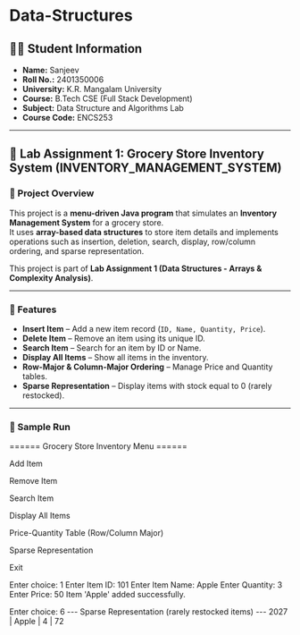 # Data-Structures

## 🧑‍🎓 Student Information
- **Name:** Sanjeev
- **Roll No.:** 2401350006 
- **University:** K.R. Mangalam University  
- **Course:** B.Tech CSE (Full Stack Development)  
- **Subject:** Data Structure and Algorithms Lab  
- **Course Code:** ENCS253  

---

## 📌 Lab Assignment 1: Grocery Store Inventory System (INVENTORY_MANAGEMENT_SYSTEM)

### 🔹 Project Overview
This project is a **menu-driven Java program** that simulates an **Inventory Management System** for a grocery store.  
It uses **array-based data structures** to store item details and implements operations such as insertion, deletion, search, display, row/column ordering, and sparse representation.  

This project is part of **Lab Assignment 1 (Data Structures - Arrays & Complexity Analysis)**.

---

### 🔹 Features
- **Insert Item** – Add a new item record (`ID, Name, Quantity, Price`).  
- **Delete Item** – Remove an item using its unique ID.  
- **Search Item** – Search for an item by ID or Name.  
- **Display All Items** – Show all items in the inventory.  
- **Row-Major & Column-Major Ordering** – Manage Price and Quantity tables.  
- **Sparse Representation** – Display items with stock equal to 0 (rarely restocked).  

---

### 🔹 Sample Run
====== Grocery Store Inventory Menu ======

Add Item

Remove Item

Search Item

Display All Items

Price-Quantity Table (Row/Column Major)

Sparse Representation

Exit

Enter choice: 1
Enter Item ID: 101
Enter Item Name: Apple
Enter Quantity: 3
Enter Price: 50
Item 'Apple' added successfully.

Enter choice: 6
--- Sparse Representation (rarely restocked items) ---
2027 | Apple | 4 | 72
